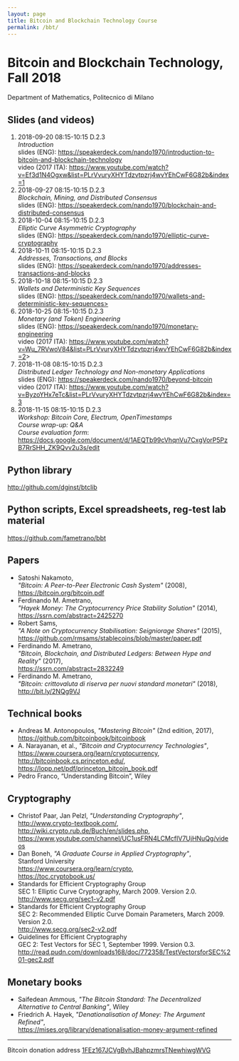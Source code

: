 ```yaml
---
layout: page
title: Bitcoin and Blockchain Technology Course
permalink: /bbt/
---
```


# Bitcoin and Blockchain Technology, Fall 2018

Department of Mathematics, Politecnico di Milano

## Slides (and videos)

1. 2018-09-20 08:15-10:15 D.2.3  
   _Introduction_  
   slides (ENG): <https://speakerdeck.com/nando1970/introduction-to-bitcoin-and-blockchain-technology>  
   video (2017 ITA): <https://www.youtube.com/watch?v=Ef3d1N4Ogxw&list=PLrVvuryXHYTdzvtpzrj4wvYEhCwF6G82b&index=1>
2. 2018-09-27 08:15-10:15 D.2.3  
   _Blockchain, Mining, and Distributed Consensus_  
   slides (ENG): <https://speakerdeck.com/nando1970/blockchain-and-distributed-consensus>
3. 2018-10-04 08:15-10:15 D.2.3  
   _Elliptic Curve Asymmetric Cryptography_  
   slides (ENG): <https://speakerdeck.com/nando1970/elliptic-curve-cryptography>
4. 2018-10-11 08:15-10:15 D.2.3  
   _Addresses, Transactions, and Blocks_  
   slides (ENG): <https://speakerdeck.com/nando1970/addresses-transactions-and-blocks>
5. 2018-10-18 08:15-10:15 D.2.3  
   _Wallets and Deterministic Key Sequences_  
   slides (ENG): https://speakerdeck.com/nando1970/wallets-and-deterministic-key-sequences>
6. 2018-10-25 08:15-10:15 D.2.3  
   _Monetary (and Token) Engineering_  
   slides (ENG): <https://speakerdeck.com/nando1970/monetary-engineering>  
   video (2017 ITA): <https://www.youtube.com/watch?v=Wu_7RVwoV84&list=PLrVvuryXHYTdzvtpzrj4wvYEhCwF6G82b&index=2>>
7. 2018-11-08 08:15-10:15 D.2.3  
   _Distributed Ledger Technology and Non-monetary Applications_  
   slides (ENG): <https://speakerdeck.com/nando1970/beyond-bitcoin>  
   video (2017 ITA): <https://www.youtube.com/watch?v=ByzoYHx7eTc&list=PLrVvuryXHYTdzvtpzrj4wvYEhCwF6G82b&index=3>
8. 2018-11-15 08:15-10:15 D.2.3  
   _Workshop: Bitcoin Core, Electrum, OpenTimestamps_  
   _Course wrap-up: Q&A_  
   _Course evaluation form_: <https://docs.google.com/document/d/1AEQTb99cVhqnVu7CxgVorP5PzB7RrSHH_ZK9Qvv2u3s/edit>

## Python library

<http://github.com/dginst/btclib>

## Python scripts, Excel spreadsheets, reg-test lab material

<https://github.com/fametrano/bbt>

## Papers

* Satoshi Nakamoto,  
  _"Bitcoin: A Peer-to-Peer Electronic Cash System"_ (2008),  
  <https://bitcoin.org/bitcoin.pdf>
* Ferdinando M. Ametrano,  
  _"Hayek Money: The Cryptocurrency Price Stability Solution"_ (2014),  
  <https://ssrn.com/abstract=2425270>
* Robert Sams,  
  _"A Note on Cryptocurrency Stabilisation: Seigniorage Shares"_ (2015),  
  <https://github.com/rmsams/stablecoins/blob/master/paper.pdf>
* Ferdinando M. Ametrano,  
  _"Bitcoin, Blockchain, and Distributed Ledgers: Between Hype and Reality"_ (2017),  
  <https://ssrn.com/abstract=2832249>
* Ferdinando M. Ametrano,  
  _"Bitcoin: crittovaluta di riserva per nuovi standard monetari"_ (2018),  
  <http://bit.ly/2NQg9VJ>

## Technical books

* Andreas M. Antonopoulos, _"Mastering Bitcoin"_ (2nd edition, 2017),  
  <https://github.com/bitcoinbook/bitcoinbook>
* A. Narayanan, et al., _"Bitcoin and Cryptocurrency Technologies"_,  
  <https://www.coursera.org/learn/cryptocurrency>,  
  <http://bitcoinbook.cs.princeton.edu/>,  
  <https://lopp.net/pdf/princeton_bitcoin_book.pdf>
* Pedro Franco, “Understanding Bitcoin”, Wiley

## Cryptography

* Christof Paar, Jan Pelzl, _"Understanding Cryptography"_,  
  <http://www.crypto-textbook.com/>,  
  <http://wiki.crypto.rub.de/Buch/en/slides.php>,  
  <https://www.youtube.com/channel/UC1usFRN4LCMcfIV7UjHNuQg/videos>
* Dan Boneh,
  _"A Graduate Course in Applied Cryptography"_,  
  Stanford University  
  <https://www.coursera.org/learn/crypto>,  
  <https://toc.cryptobook.us/>
* Standards for Efficient Cryptography Group  
  SEC 1: Elliptic Curve Cryptography, March 2009. Version 2.0.  
  <http://www.secg.org/sec1-v2.pdf>
* Standards for Efficient Cryptography Group  
  SEC 2: Recommended Elliptic Curve Domain Parameters, March 2009. Version 2.0.  
  <http://www.secg.org/sec2-v2.pdf>
* Guidelines for Efficient Cryptography  
  GEC 2: Test Vectors for SEC 1, September 1999. Version 0.3.  
  <http://read.pudn.com/downloads168/doc/772358/TestVectorsforSEC%201-gec2.pdf>

## Monetary books

* Saifedean Ammous, _"The Bitcoin Standard: The Decentralized Alternative to Central Banking"_,
  Wiley
* Friedrich A. Hayek, _"Denationalisation of Money: The Argument Refined"_,  
  <https://mises.org/library/denationalisation-money-argument-refined>

---

Bitcoin donation address [1FEz167JCVgBvhJBahpzmrsTNewhiwgWVG](bitcoin:1FEz167JCVgBvhJBahpzmrsTNewhiwgWVG)
